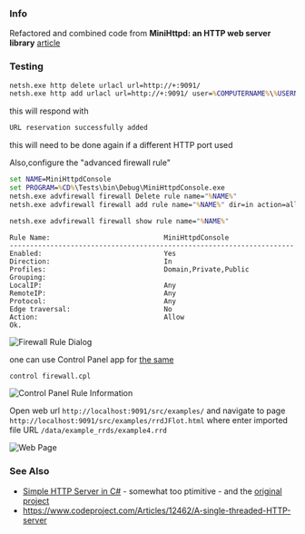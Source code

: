 ### Info


Refactored and combined code from __MiniHttpd: an HTTP web server library__ [article](https://www.codeproject.com/Articles/11342/MiniHttpd-an-HTTP-web-server-library)

### Testing
```cmd
netsh.exe http delete urlacl url=http://+:9091/
netsh.exe http add urlacl url=http://+:9091/ user=%COMPUTERNAME%\%USERNAME%
```
this will respond with
```sh
URL reservation successfully added
```
this will need to be done again  if a different HTTP port used

Also,configure the "advanced firewall rule"
```cmd
set NAME=MiniHttpdConsole
set PROGRAM=%CD%\Tests\bin\Debug\MiniHttpdConsole.exe
netsh.exe advfirewall firewall Delete rule name="%NAME%"
netsh.exe advfirewall firewall add rule name="%NAME%" dir=in action=allow program="C:\Program Files (x86)\Google\Chrome\Application\chrome.exe" enable=yes
```
```cmd
netsh.exe advfirewall firewall show rule name="%NAME%"
```
```text
Rule Name:                            MiniHttpdConsole
----------------------------------------------------------------------
Enabled:                              Yes
Direction:                            In
Profiles:                             Domain,Private,Public
Grouping:
LocalIP:                              Any
RemoteIP:                             Any
Protocol:                             Any
Edge traversal:                       No
Action:                               Allow
Ok.

```

![Firewall Rule Dialog](https://github.com/sergueik/powershell_ui_samples/blob/master/external/csharp/simple-httpserver/screenshots/firewall-capture.jpg)

one can use Control Panel app for [the same](https://www.tenforums.com/tutorials/70903-add-remove-allowed-apps-through-windows-firewall-windows-10-a.html)
```cmd
control firewall.cpl
```

![Control Panel Rule Information](https://github.com/sergueik/powershell_ui_samples/blob/master/external/csharp/simple-httpserver/screenshots/control_panel_capture.png)

Open web url `http://localhost:9091/src/examples/` and navigate to page `http://localhost:9091/src/examples/rrdJFlot.html` where enter imported file URL
`/data/example_rrds/example4.rrd`

![Web Page](https://github.com/sergueik/powershell_ui_samples/blob/master/external/csharp/simple-httpserver/screenshots/page_capture.png)

### See Also
  * [Simple HTTP Server in C#](https://www.codeproject.com/Articles/137979/Simple-HTTP-Server-in-C) - somewhat too ptimitive - and the [original project](https://github.com/jeske/SimpleHttpServer)
  * https://www.codeproject.com/Articles/12462/A-single-threaded-HTTP-server
